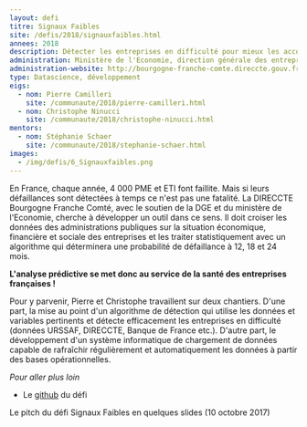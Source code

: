 ```yaml
---
layout: defi
titre: Signaux Faibles
site: /defis/2018/signauxfaibles.html
annees: 2018
description: Détecter les entreprises en difficulté pour mieux les accompagner
administration: Ministère de l'Economie, direction générale des entreprises et DIRECCTE Bourgogne Franche-Comté
administration-website: http://bourgogne-franche-comte.direccte.gouv.fr/
type: Datascience, développement
eigs:
  - nom: Pierre Camilleri
    site: /communaute/2018/pierre-camilleri.html
  - nom: Christophe Ninucci
    site: /communaute/2018/christophe-ninucci.html
mentors:
  - nom: Stéphanie Schaer
    site: /communaute/2018/stephanie-schaer.html
images:
  - /img/defis/6_Signauxfaibles.png
---
```


En France, chaque année, 4 000 PME et ETI font faillite. Mais si leurs
défaillances sont détectées à temps ce n'est pas une fatalité. La
DIRECCTE Bourgogne Franche Comté, avec le soutien de la DGE et du
ministère de l'Economie, cherche à développer un outil dans ce
sens. Il doit croiser les données des administrations publiques sur la
situation économique, financière et sociale des entreprises et les
traiter statistiquement avec un algorithme qui déterminera une
probabilité de défaillance à 12, 18 et 24 mois.

**L'analyse prédictive se met donc au service de la santé des
entreprises françaises !**

Pour y parvenir, Pierre et Christophe travaillent sur deux
chantiers. D'une part, la mise au point d'un algorithme de détection
qui utilise les données et variables pertinents et détecte
efficacement les entreprises en difficulté (données URSSAF, DIRECCTE,
Banque de France etc.). D'autre part, le développement d'un système
informatique de chargement de données capable de rafraîchir
régulièrement et automatiquement les données à partir des bases
opérationnelles.

_Pour aller plus loin_

* Le [github](https://github.com/entrepreneur-interet-general/opensignauxfaibles) du défi

Le pitch du défi Signaux Faibles en quelques slides (10 octobre 2017)

<script async class="speakerdeck-embed" data-id="9020a67787a643bda86fb3987d017a43" data-ratio="1.33333333333333" src="//speakerdeck.com/assets/embed.js"></script>
